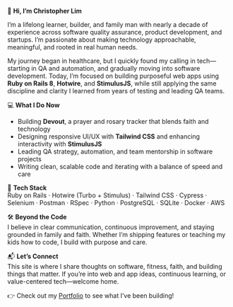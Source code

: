 👋 **Hi, I’m Christopher Lim**

I’m a lifelong learner, builder, and family man with nearly a decade of experience across software quality assurance, product development, and startups. I’m passionate about making technology approachable, meaningful, and rooted in real human needs.

My journey began in healthcare, but I quickly found my calling in tech—starting in QA and automation, and gradually moving into software development. Today, I’m focused on building purposeful web apps using **Ruby on Rails 8**, **Hotwire**, and **StimulusJS**, while still applying the same discipline and clarity I learned from years of testing and leading QA teams.

💻 **What I Do Now**  
- Building **Devout**, a prayer and rosary tracker that blends faith and technology  
- Designing responsive UI/UX with **Tailwind CSS** and enhancing interactivity with **StimulusJS**  
- Leading QA strategy, automation, and team mentorship in software projects  
- Writing clean, scalable code and iterating with a balance of speed and care  

🔧 **Tech Stack**  
Ruby on Rails · Hotwire (Turbo + Stimulus) · Tailwind CSS · Cypress · Selenium · Postman · RSpec · Python · PostgreSQL · SQLite · Docker · AWS

🛠 **Beyond the Code**  
I believe in clear communication, continuous improvement, and staying grounded in family and faith. Whether I’m shipping features or teaching my kids how to code, I build with purpose and care.

📬 **Let’s Connect**  
This site is where I share thoughts on software, fitness, faith, and building things that matter. If you’re into web and app ideas, continuous learning, or value-centered tech—welcome home.

👉 Check out my [Portfolio](https://github.com/clim-bot?tab=repositories) to see what I’ve been building!
